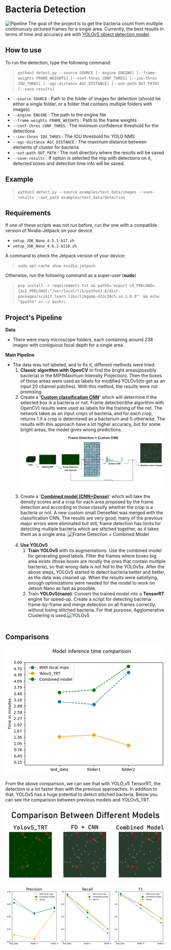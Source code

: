 # Bacteria Detection
![Pipeline](examples/.resources/pipeline.gif)
The goal of the project is to get the bacteria count from multiple continuously pictured frames for a single area. Currently, the best results in terms of time and accuracy are with [YOLOv5 object detection model](https://github.com/ultralytics/yolov5).

## How to use
To run the detection, type the following command:

> `python3 detect.py --source SOURCE [--engine ENGINE] [--frame-weights FRAME_WEIGHTS] [--conf-thres CONF_THRES] [--iou-thres IOU_THRES] [--agc-distance AGC_DISTANCE] [--out-path OUT_PATH] [--save-results]`

- `--source SOURCE` : Path to the folder of images for detection (should be either a single folder, or a folder that contains multiple folders with images)
- `--engine ENGINE` : The path to the engine file
- `--frame-weights FRAME_WEIGHTS` : Path to the frame weights
- `--conf-thres CONF_THRES` : The minimum confidence threshold for the detections
- `--iou-thres IOU_THRES` : The IOU threshold for YOLO NMS
- `--agc-distance AGC_DISTANCE` : The maximum distance between elements of cluster for bacteria
- `--out-path OUT_PATH` : The root directory where the results will be saved
- `--save-results` : If option is selected the mip with detections on it, detected boxes and detection time info will be saved.

## Example
> `python3 detect.py --source examples/test_data/images --save-results --out_path examples/test_data/detection`

## Requirements
If one of these scripts was not run before, run the one with a compatible version of Nvidia-Jetpack on your device.
- `setup_JDK_Nano_4.5.1-b17.sh`
- `setup_JDK_Nano_4.6.1-b110.sh` 

A command to check the Jetpack version of your device:
> `sudo apt-cache show nvidia-jetpack`

Otherwise, run the following command as a super-user (**sudo**) 
> `pip install -r requirements.txt && path5='export LD_PRELOAD={$LD_PRELOAD}:"/usr/local/lib/python3.6/dist-packages/scikit_learn.libs/libgomp-d22c30c5.so.1.0.0"' && echo "$path5" >> ~/.bashrc`

## Project's Pipeline

**Data**
- There were many microscope folders, each containing around 238 images with contiguous focal depth for a single area.

**Main Pipeline**
- The data was not labeled, and to fix it, different methods were tried:
  1. **Classic algorithm with OpenCV** to find the bright areas(possibly bacteria) in the MIP(Maximum Intensity Projection). Then the boxes of those areas were used as labels for modified YOLOv5(to get as an input 20 channel patches). With this method, the results were not promising.
  2. Create a '[**Custom classification CNN**](https://gitlab.com/sven.badalyan/testo_jetson/-/tree/main)' which will determine if the selected box is a bacteria or not. Frame detection(the algorithm with OpenCV) results were used as labels for the training of the net. The network takes as an input crops of bacteria, and for each crop, returns 1 if a crop is determined as a bacterium and 0 otherwise. The results with this approach have a lot higher accuracy, but for some bright areas, the model gives wrong predictions.![Frame Detection + Custom CNN](examples/.resources/CNN.png)<br><br>
  3. Create a '[**Combined model (CNN+Dense)**](https://gitlab.com/sven.badalyan/testo_jetson/-/tree/local_mip_density_std_branch)' which will take the density scores and a crop for each area proposed by the frame detection and according to those classify whether the crop is a bacteria or not. A new custom small DenseNet was merged with the classification CNN. The results are very good, many of the previous major errors were eliminated but still, frame detection has limits for detecting multiple bacteria which are stitched together, as it takes them as a single area. ![Frame Detection + Combined Model](examples/.resources/Combined.png)<br><br>
  4. **Use YOLOv5**
     1. **Train YOLOv5** with its augmentations. Use the combined model for generating good labels. Filter the frames where boxes big area exists (those boxes are mostly the ones that contain multiple bacteria), so that wrong data is not fed to the YOLOv5s. After the above steps, YOLOv5 started to detect bacteria better and better, as the data was cleaned up. When the results were satisfying, enough optimizations were needed for the model to work on Jetson Nano as fast as possible.
     2. Train **YOLOv5(nano)**. Convert the trained model into a **TensorRT** engine for speed-up. Create a script for detecting bacteria frame-by-frame and merge detection on all frames correctly, without losing stitched bacteria. For that purpose, Agglomerative Clustering is used.![YOLOv5](examples/.resources/Yolov5.png)<br><br>

## Comparisons
![Time Comparison](examples/.resources/time.png)<br><br>
From the above comparison, we can see that with YOLO_v5 TensorRT, the detection is a lot faster than with the previous approaches. In addition to that, YOLOv5 has a huge potential to detect stitched bacteria. Below you can see the comparison between previous models and YOLOv5_TRT.
<br><br>![Detection Comparison](examples/.resources/comparison.png)
<br><br>![Detection Comparison](examples/.resources/metrics.png)
